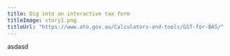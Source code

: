 ```yaml
---
title: Dig into an interactive tax form
titleImage: story1.png
titleUrl: "https://www.ato.gov.au/Calculators-and-tools/GST-for-BAS/"
---
```


asdasd